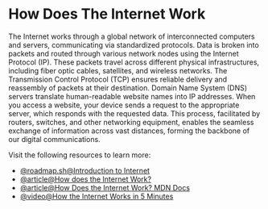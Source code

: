 # How Does The Internet Work

The Internet works through a global network of interconnected computers and servers, communicating via standardized protocols. Data is broken into packets and routed through various network nodes using the Internet Protocol (IP). These packets travel across different physical infrastructures, including fiber optic cables, satellites, and wireless networks. The Transmission Control Protocol (TCP) ensures reliable delivery and reassembly of packets at their destination. Domain Name System (DNS) servers translate human-readable website names into IP addresses. When you access a website, your device sends a request to the appropriate server, which responds with the requested data. This process, facilitated by routers, switches, and other networking equipment, enables the seamless exchange of information across vast distances, forming the backbone of our digital communications.

Visit the following resources to learn more:

- [@roadmap.sh@Introduction to Internet](https://roadmap.sh/guides/what-is-internet)
- [@article@How does the Internet Work?](https://cs.fyi/guide/how-does-internet-work)
- [@article@How Does the Internet Work? MDN Docs](https://developer.mozilla.org/en-US/docs/Learn/Common_questions/How_does_the_Internet_work)
- [@video@How the Internet Works in 5 Minutes](https://www.youtube.com/watch?v=7_LPdttKXPc)
